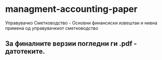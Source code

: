 # managment-accounting-paper
Управувачко Сметководство - Основни финансиски извештаи и нивна примена од управувачкиот сметководство

## За финалните верзии погледни ги .pdf - датотеките.
